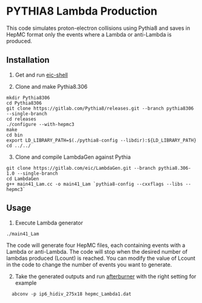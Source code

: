 # PYTHIA8 Lambda Production

This code simulates proton-electron collisions using Pythia8 and saves in HepMC format only the events where a Lambda or anti-Lambda is produced.

## Installation

1) Get and run [eic-shell](https://eic.github.io/tutorial-setting-up-environment/02-eic-shell/index.html)

2) Clone and make Pythia8.306
```
mkdir Pythia8306
cd Pythia8306
git clone https://gitlab.com/Pythia8/releases.git --branch pythia8306 --single-branch
cd releases
./configure --with-hepmc3
make
cd bin
export LD_LIBRARY_PATH=$(./pythia8-config --libdir):${LD_LIBRARY_PATH}
cd ../../
```

3) Clone and compile LambdaGen against Pythia
```
git clone https://gitlab.com/eic/LambdaGen.git --branch pythia8.306-1.0 --single-branch
cd LambdaGen
g++ main41_Lam.cc -o main41_Lam `pythia8-config --cxxflags --libs --hepmc3`
```

## Usage

1) Execute Lambda generator
```
./main41_Lam
```
The code will generate four HepMC files, each containing events with a Lambda or anti-Lambda. The code will stop when the desired number of lambdas produced (Lcount) is reached. You can modify the value of Lcount in the code to change the number of events you want to generate.

2) Take the generated outputs and run [afterburner](https://github.com/eic/afterburner) with the right setting for example
```
  abconv -p ip6_hidiv_275x18 hepmc_Lambda1.dat
```


